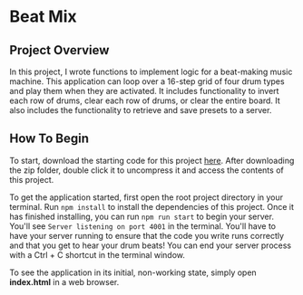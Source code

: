 # Beat Mix

## Project Overview

In this project, I wrote functions to implement logic for a beat-making music machine. This application can loop over a 16-step grid of four drum types and play them when they are activated. It includes functionality to invert each row of drums, clear each row of drums, or clear the entire board. It also includes the functionality to retrieve and save presets to a server.


## How To Begin

To start, download the starting code for this project <a href="https://s3.amazonaws.com/codecademy-content/PRO/skill-paths/backend-javascript/projects/beat-mix/project-2-beat-mix-start.zip" target="_blank">here</a>. After downloading the zip folder, double click it to uncompress it and access the contents of this project.

To get the application started, first open the root project directory in your terminal. Run `npm install` to install the dependencies of this project. Once it has finished installing, you can run `npm run start` to begin your server. You'll see `Server listening on port 4001` in the terminal. You'll have to have your server running to ensure that the code you write runs correctly and that you get to hear your drum beats! You can end your server process with a Ctrl + C shortcut in the terminal window.

To see the application in its initial, non-working state, simply open **index.html** in a web browser. 

